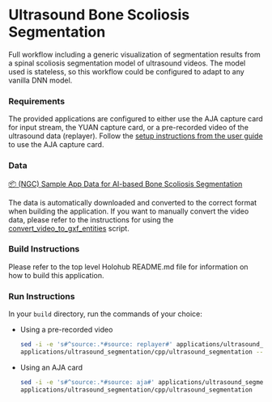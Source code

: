 # Ultrasound Bone Scoliosis Segmentation

Full workflow including a generic visualization of segmentation results from a spinal scoliosis segmentation model of ultrasound videos. The model used is stateless, so this workflow could be configured to adapt to any vanilla DNN model. 

### Requirements

The provided applications are configured to either use the AJA capture card for input stream, the YUAN capture card, or a pre-recorded video of the ultrasound data (replayer). Follow the [setup instructions from the user guide](https://docs.nvidia.com/clara-holoscan/sdk-user-guide/aja_setup.html) to use the AJA capture card.

### Data

[📦️ (NGC) Sample App Data for AI-based Bone Scoliosis Segmentation](https://catalog.ngc.nvidia.com/orgs/nvidia/teams/clara-holoscan/resources/holoscan_ultrasound_sample_data)

The data is automatically downloaded and converted to the correct format when building the application.
If you want to manually convert the video data, please refer to the instructions for using the [convert_video_to_gxf_entities](https://github.com/nvidia-holoscan/holoscan-sdk/tree/main/scripts#convert_video_to_gxf_entitiespy) script.

### Build Instructions

Please refer to the top level Holohub README.md file for information on how to build this application.


### Run Instructions

In your `build` directory, run the commands of your choice:

* Using a pre-recorded video
    ```bash
    sed -i -e 's#^source:.*#source: replayer#' applications/ultrasound_segmentation/cpp/ultrasound_segmentation.yaml
    applications/ultrasound_segmentation/cpp/ultrasound_segmentation --data <data_dir>/ultrasound_segmentation
    ```

* Using an AJA card
    ```bash
    sed -i -e 's#^source:.*#source: aja#' applications/ultrasound_segmentation/cpp/ultrasound_segmentation.yaml
    applications/ultrasound_segmentation/cpp/ultrasound_segmentation
    ```
